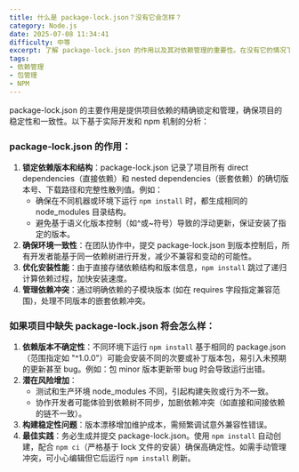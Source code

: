 ```yaml
---
title: 什么是 package-lock.json？没有它会怎样？
category: Node.js
date: 2025-07-08 11:34:41
difficulty: 中等
excerpt: 了解 package-lock.json 的作用以及其对依赖管理的重要性。在没有它的情况下，项目的依赖版本可能不一致，并且可能导致构建不稳定。
tags:
- 依赖管理
- 包管理
- NPM
---
```

package-lock.json 的主要作用是提供项目依赖的精确锁定和管理，确保项目的稳定性和一致性。以下基于实际开发和 npm 机制的分析：

### package-lock.json 的作用：
1. **锁定依赖版本和结构**：package-lock.json 记录了项目所有 direct dependencies（直接依赖）和 nested dependencies（嵌套依赖）的确切版本号、下载路径和完整性散列值。例如：
    - 确保在不同机器或环境下运行 `npm install` 时，都生成相同的 node_modules 目录结构。
    - 避免基于语义化版本控制（如^或~符号）导致的浮动更新，保证安装了指定的版本。
2. **确保环境一致性**：在团队协作中，提交 package-lock.json 到版本控制后，所有开发者能基于同一依赖树进行开发，减少不兼容和变动的可能性。
3. **优化安装性能**：由于直接存储依赖结构和版本信息，`npm install` 跳过了递归计算依赖过程，加快安装速度。
4. **管理依赖冲突**：通过明确依赖的子模块版本 (如在 requires 字段指定兼容范围)，处理不同版本的嵌套依赖冲突。

### 如果项目中缺失 package-lock.json 将会怎么样：
1. **依赖版本不确定性**：不同环境下运行 `npm install` 基于相同的 package.json（范围指定如 "^1.0.0"）可能会安装不同的次要或补丁版本包，易引入未预期的更新甚至 bug。例如：包 minor 版本更新带 bug 时会导致运行出错。
2. **潜在风险增加**：
    - 测试和生产环境 node_modules 不同，引起构建失败或行为不一致。
    - 协作开发者可能体验到依赖树不同步，加剧依赖冲突（如直接和间接依赖的链不一致）。
3. **构建稳定性问题**：版本漂移增加维护成本，需频繁调试意外兼容性错误。
4. **最佳实践**：务必生成并提交 package-lock.json。使用 `npm install` 自动创建，配合 `npm ci`（严格基于 lock 文件的安装）确保高确定性。如需手动管理冲突，可小心编辑但它后运行 `npm install` 刷新。

